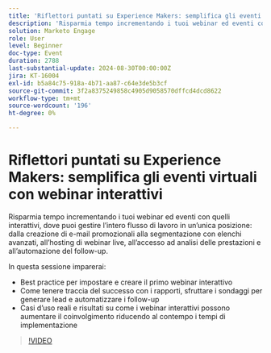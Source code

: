 ```yaml
---
title: 'Riflettori puntati su Experience Makers: semplifica gli eventi virtuali con webinar interattivi'
description: 'Risparmia tempo incrementando i tuoi webinar ed eventi con quelli interattivi, dove puoi gestire l’intero flusso di lavoro in un’unica posizione: dalla creazione di e-mail promozionali alla segmentazione con elenchi avanzati, all’hosting di webinar live, all’accesso ad analisi delle prestazioni e all’automazione del follow-up. In questa sessione imparerai le best practice per impostare e creare il tuo primo webinar interattivo   Come tenere traccia del successo con i rapporti, sfruttare i sondaggi per generare lead e automatizzare i follow-up   Casi d’uso reali e risultati su come i webinar interattivi possono aumentare il coinvolgimento riducendo al contempo i tempi di implementazione'
solution: Marketo Engage
role: User
level: Beginner
doc-type: Event
duration: 2788
last-substantial-update: 2024-08-30T00:00:00Z
jira: KT-16004
exl-id: b5a84c75-918a-4b71-aa87-c64e3de5b3cf
source-git-commit: 3f2a8375249858c4905d9058570dffcd4dcd8622
workflow-type: tm+mt
source-wordcount: '196'
ht-degree: 0%

---
```


# Riflettori puntati su Experience Makers: semplifica gli eventi virtuali con webinar interattivi

Risparmia tempo incrementando i tuoi webinar ed eventi con quelli interattivi, dove puoi gestire l’intero flusso di lavoro in un’unica posizione: dalla creazione di e-mail promozionali alla segmentazione con elenchi avanzati, all’hosting di webinar live, all’accesso ad analisi delle prestazioni e all’automazione del follow-up.

In questa sessione imparerai:

* Best practice per impostare e creare il primo webinar interattivo
* Come tenere traccia del successo con i rapporti, sfruttare i sondaggi per generare lead e automatizzare i follow-up
* Casi d’uso reali e risultati su come i webinar interattivi possono aumentare il coinvolgimento riducendo al contempo i tempi di implementazione

>[!VIDEO](https://video.tv.adobe.com/v/3432947/?learn=on)
